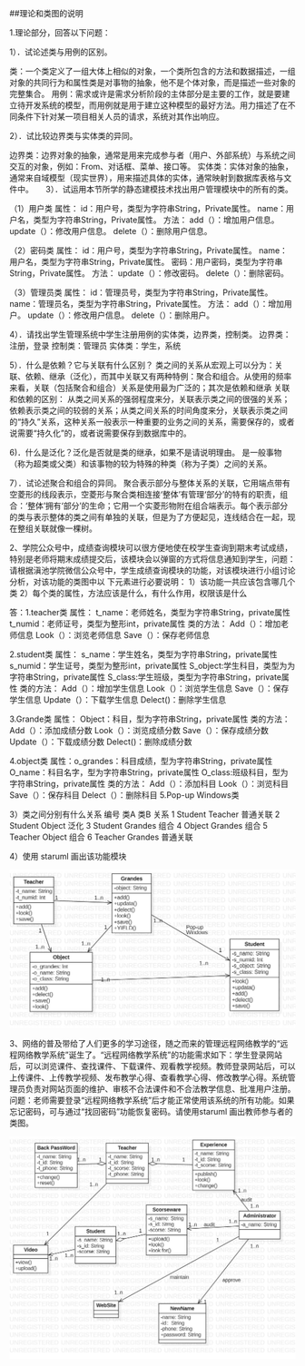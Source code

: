 ##理论和类图的说明

1.理论部分，回答以下问题：

1）．试论述类与用例的区别。

类：一个类定义了一组大体上相似的对象，一个类所包含的方法和数据描述，一组对象的共同行为和属性类是对事物的抽象，他不是个体对象，而是描述一些对象的完整集合。
用例：需求或许是需求分析阶段的主体部分是主要的工作，就是要建立待开发系统的模型，而用例就是用于建立这种模型的最好方法。用力描述了在不同条件下针对某一项目相关人员的请求，系统对其作出响应。

2）．试比较边界类与实体类的异同。

边界类：边界对象的抽象，通常是用来完成参与者（用户、外部系统）与系统之间交互的对象，例如：From、对话框、菜单、接口等。
实体类：实体对象的抽象，通常来自域模型（现实世界），用来描述具体的实体，通常映射到数据库表格与文件中。
　
3）．试运用本节所学的静态建模技术找出用户管理模块中的所有的类。

（1）用户类
属性：
id：用户号，类型为字符串String，Private属性。
name：用户名，类型为字符串String，Private属性。
方法：
add（）：增加用户信息。
update（）：修改用户信息。
delete（）：删除用户信息。

（2）密码类
属性：
id：用户号，类型为字符串String，Private属性。
name：用户名，类型为字符串String，Private属性。
密码：用户密码，类型为字符串String，Private属性。
方法：
update（）：修改密码。
delete（）：删除密码。

（3）管理员类
属性：
id：管理员号，类型为字符串String，Private属性。
name：管理员名，类型为字符串String，Private属性。
方法：
add（）：增加用户。
update（）：修改用户信息。
delete（）：删除用户。

4）．请找出学生管理系统中学生注册用例的实体类，边界类，控制类。
边界类：注册，登录
控制类：管理员
实体类：学生，系统

5）．什么是依赖？它与关联有什么区别？
类之间的关系从宏观上可以分为：关联、依赖、继承（泛化），而其中关联又有两种特例：聚合和组合。从使用的频率来看，关联（包括聚合和组合）关系是使用最为广泛的；其次是依赖和继承
关联和依赖的区别： 从类之间关系的强弱程度来分，关联表示类之间的很强的关系；依赖表示类之间的较弱的关系；从类之间关系的时间角度来分，关联表示类之间的“持久”关系，这种关系一般表示一种重要的业务之间的关系，需要保存的，或者说需要“持久化”的，或者说需要保存到数据库中的。

6)．什么是泛化？泛化是否就是类的继承，如果不是请说明理由。
是一般事物（称为超类或父类）和该事物的较为特殊的种类（称为子类）之间的关系。

7）．试论述聚合和组合的异同。
聚合表示部分与整体关系的关联，它用端点带有空菱形的线段表示，空菱形与聚合类相连接‘整体’有管理‘部分’的特有的职责，组合：‘整体’拥有‘部分’的生命；它用一个实菱形物附在组合端表示。每个表示部分的类与表示整体的类之间有单独的关联，但是为了方便起见，连线结合在一起，现在整组关联就像一棵树。

2、学院公众号中，成绩查询模块可以很方便地使在校学生查询到期末考试成绩，特别是老师将期末成绩提交后，该模块会以弹窗的方式将信息通知到学生，问题：请根据滇池学院微信公众号中，学生成绩查询模块的功能，对该模块进行小组讨论分析，对该功能的类图中以
下元素进行必要说明：
1）该功能一共应该包含哪几个类
2）每个类的属性，方法应该是什么，有什么作用，权限该是什么

答：1.teacher类
      属性：
t_name：老师姓名，类型为字符串String，private属性
            t_numid：老师证号，类型为整形int，private属性
      类的方法： 
            Add（）：增加老师信息
            Look（）：浏览老师信息
            Save（）：保存老师信息
            
2.student类
       属性：
s_name：学生姓名，类型为字符串String，private属性
            s_numid：学生证号，类型为整形int，private属性
            S_object:学生科目，类型为为字符串String，private属性
            S_class:学生班级，类型为字符串String，private属性
       类的方法： 
            Add（）：增加学生信息
            Look（）：浏览学生信息
            Save（）：保存学生信息
            Update（）：下载学生信息
            Delect()：删除学生信息

3.Grande类
  属性：
      Object：科目，型为字符串String，private属性
类的方法：
           Add（）：添加成绩分数
            Look（）：浏览成绩分数
            Save（）：保存成绩分数
            Update（）：下载成绩分数
            Delect()：删除成绩分数
            
4.object类
   属性：o_grandes：科目成绩，型为字符串String，private属性
         O_name：科目名字，型为字符串String，private属性
         O_class:班级科目，型为字符串String，private属性
  类的方法：
           Add（）：添加科目
            Look（）：浏览科目
            Save（）：保存科目
            Delect（）：删除科目
    5.Pop-up Windows类

3）类之间分别有什么关系
编号	类A	类B	关系
1	Student	Teacher	普通关联
2	Student	Object	泛化
3	Student	Grandes	组合
4	Object	Grandes	组合
5	Teacher	Object	组合
6	Teacher	Grandes	普通关联

4）使用 staruml 画出该功能模块

![image](https://github.com/lizelan20182123069/lizelan20182123069/blob/gh-pages/%E6%96%B0%E5%BB%BA%E6%96%87%E4%BB%B6%E5%A4%B9/ClassDiagram1.md.jpg)

3、网络的普及带给了人们更多的学习途径，随之而来的管理远程网络教学的“远程网络教学系统”诞生了。“远程网络教学系统”的功能需求如下：学生登录网站后，可以浏览课件、查找课件、下载课件、观看教学视频。教师登录网站后，可以上传课件、上传教学视频、发布教学心得、查看教学心得、修改教学心得。系统管理员负责对网站页面的维护、审核不合法课件和不合法教学信息、批准用户注册。
问题：老师需要登录“远程网络教学系统”后才能正常使用该系统的所有功能。如果忘记密码，可与通过“找回密码”功能恢复密码。请使用staruml 画出教师参与者的类图。

![image](https://github.com/lizelan20182123069/lizelan20182123069/blob/gh-pages/%E6%96%B0%E5%BB%BA%E6%96%87%E4%BB%B6%E5%A4%B9/ClassDiagram2.md.jpg)

